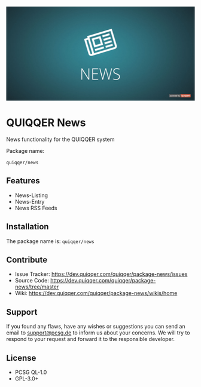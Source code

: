![QUIQQER News](bin/images/Readme.jpg)

QUIQQER News
========
News functionality for the QUIQQER system

Package name:

    quiqqer/news


Features
--------
- News-Listing
- News-Entry
- News RSS Feeds


Installation
------------
The package name is: `quiqqer/news`



Contribute
----------
- Issue Tracker: https://dev.quiqqer.com/quiqqer/package-news/issues
- Source Code: https://dev.quiqqer.com/quiqqer/package-news/tree/master
- Wiki: https://dev.quiqqer.com/quiqqer/package-news/wikis/home


Support
-------
If you found any flaws, have any wishes or suggestions you can send an email
to [support@pcsg.de](mailto:support@pcsg.de) to inform us about your concerns. 
We will try to respond to your request and forward it to the responsible developer.


License
-------
- PCSG QL-1.0
- GPL-3.0+
